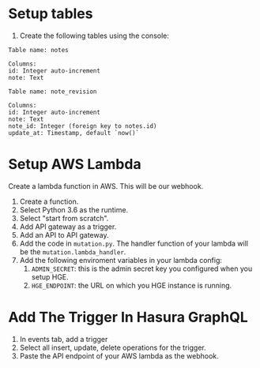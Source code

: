 # Setup tables
1. Create the following tables using the console:

```
Table name: notes

Columns:
id: Integer auto-increment
note: Text

Table name: note_revision

Columns:
id: Integer auto-increment
note: Text
note_id: Integer (foreign key to notes.id)
update_at: Timestamp, default `now()`
```

# Setup AWS Lambda
Create a lambda function in AWS. This will be our webhook.

1. Create a function.
2. Select Python 3.6 as the runtime.
3. Select "start from scratch".
4. Add API gateway as a trigger.
5. Add an API to API gateway.
6. Add the code in `mutation.py`. The handler function of your lambda will be the `mutation.lambda_handler`.
7. Add the following enviroment variables in your lambda config:
   1. `ADMIN_SECRET`: this is the admin secret key you configured when you setup HGE.
   2. `HGE_ENDPOINT`: the URL on which you HGE instance is running.

# Add The Trigger In Hasura GraphQL
1. In events tab, add a trigger
2. Select all insert, update, delete operations for the trigger.
3. Paste the API endpoint of your AWS lambda as the webhook.
